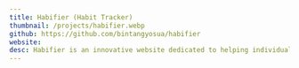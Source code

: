 ```yaml
---
title: Habifier (Habit Tracker)
thumbnail: /projects/habifier.webp
github: https://github.com/bintangyosua/habifier
website:
desc: Habifier is an innovative website dedicated to helping individuals track and improve their habits effectively. The platform offers a user-friendly habit tracker feature that allows users to set and monitor daily, weekly, or monthly goals for various habits such as exercise, reading, meditation, productivity, and more.
---
```

